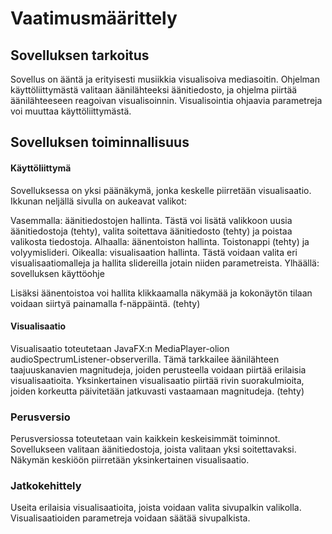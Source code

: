 # Vaatimusmäärittely
## Sovelluksen tarkoitus
Sovellus on ääntä ja erityisesti musiikkia visualisoiva mediasoitin. 
Ohjelman käyttöliittymästä valitaan äänilähteeksi äänitiedosto,
ja ohjelma piirtää äänilähteeseen reagoivan visualisoinnin. 
Visualisointia ohjaavia parametreja voi muuttaa käyttöliittymästä.

## Sovelluksen toiminnallisuus
#### Käyttöliittymä
Sovelluksessa on yksi päänäkymä, jonka keskelle piirretään visualisaatio. Ikkunan neljällä sivulla on aukeavat valikot:
  
  Vasemmalla: äänitiedostojen hallinta. Tästä voi lisätä valikkoon uusia äänitiedostoja (tehty), valita soitettava äänitiedosto (tehty) ja poistaa valikosta tiedostoja.
  Alhaalla: äänentoiston hallinta. Toistonappi (tehty) ja volyymislideri.
  Oikealla: visualisaation hallinta. Tästä voidaan valita eri visualisaatiomalleja ja hallita slidereilla jotain niiden parametreista.
  Ylhäällä: sovelluksen käyttöohje

Lisäksi äänentoistoa voi hallita klikkaamalla näkymää ja kokonäytön tilaan voidaan siirtyä painamalla f-näppäintä. (tehty)

#### Visualisaatio
Visualisaatio toteutetaan JavaFX:n MediaPlayer-olion audioSpectrumListener-observerilla. Tämä tarkkailee äänilähteen taajuuskanavien magnitudeja, joiden perusteella voidaan piirtää erilaisia visualisaatioita. Yksinkertainen visualisaatio piirtää rivin suorakulmioita, joiden korkeutta päivitetään jatkuvasti vastaamaan magnitudeja. (tehty)

### Perusversio
Perusversiossa toteutetaan vain kaikkein keskeisimmät toiminnot. Sovellukseen valitaan äänitiedostoja, joista valitaan yksi soitettavaksi. Näkymän keskiöön piirretään yksinkertainen visualisaatio.

### Jatkokehittely
Useita erilaisia visualisaatioita, joista voidaan valita sivupalkin valikolla. Visualisaatioiden parametreja voidaan säätää sivupalkista.
